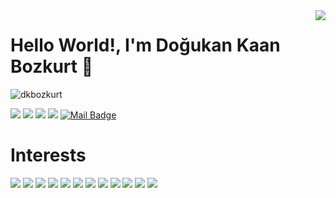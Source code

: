 <img align='right' src="https://github-readme-stats.vercel.app/api?username=dkbozkurt&show_icons=true">

# Hello World!, I'm Doğukan Kaan Bozkurt 👋
<p align="left"> <img src="https://komarev.com/ghpvc/?username=dkbozkurt" alt="dkbozkurt" /> </p>


[![](https://img.shields.io/badge/linkedin-%230077B5.svg?&style=for-the-badge&logo=linkedin&logoColor=white)](https://www.linkedin.com/in/dkbozkurt/)
[![](https://img.shields.io/badge/twitter-%231DA1F2.svg?&style=for-the-badge&logo=twitter&logoColor=white)](https://www.twitter.com/dkbozkurt)
[![](https://img.shields.io/badge/medium-%2312100E.svg?&style=for-the-badge&logo=medium&logoColor=white)](https://medium.com/@dkbozkurt)
[![](https://img.shields.io/badge/instagram-%23E4405F.svg?&style=for-the-badge&logo=instagram&logoColor=white)](https://www.instagram.com/dkbozkurt/)
[![Mail Badge](https://img.shields.io/badge/dkaanbozkurt@gmail.com-c14438?style=for-the-badge&logo=Gmail&logoColor=white&link=mailto:dkaanbozkurt@gmail.com)](mailto:dkaanbozkurt@gmail.com)

# Interests
[![](https://img.shields.io/badge/C%23-cD1?style=for-the-badge&logo=C%20Sharp)]()
[![](https://img.shields.io/badge/Unity-cD1?style=for-the-badge&logo=Unity)]()
[![](https://img.shields.io/badge/.Net-cD1?style=for-the-badge&logo=.Net)]()
[![](https://img.shields.io/badge/Blender-cD1?style=for-the-badge&logo=Blender)]()
[![](http://img.shields.io/badge/C++-cD1?style=for-the-badge&logo=C%2B%2B)]()
[![](https://img.shields.io/badge/python-cD1?style=for-the-badge&logo=python)]()
[![](https://img.shields.io/badge/SciPy-cD1?style=for-the-badge&logo=SciPy)]()
[![](https://img.shields.io/badge/pytorch-cD1?style=for-the-badge&logo=Pytorch)]()
[![](https://img.shields.io/badge/NumPy-cD1?style=for-the-badge&logo=NumPy)]()
[![](https://img.shields.io/badge/C-cD1?style=for-the-badge&logo=C)]()
[![](https://img.shields.io/badge/Octave-cD1?style=for-the-badge&logo=Octave)]()
[![](https://img.shields.io/badge/Photoshop-cD1?style=for-the-badge&logo=Adobe%20Photoshop)]()
